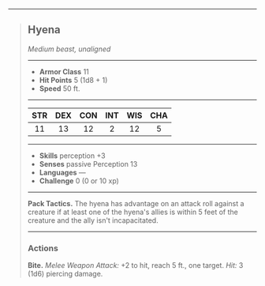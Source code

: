 ***
> ## Hyena
> *Medium beast, unaligned*
> 
> ***
> 
> - **Armor Class** 11
> - **Hit Points** 5 (1d8 + 1)
> - **Speed** 50 ft.
> 
> ***
> 
> |STR|DEX|CON|INT|WIS|CHA|
> |:---:|:---:|:---:|:---:|:---:|:---:|
> |11|13|12|2|12|5|
> 
> ***
> 
> - **Skills** perception +3
> - **Senses** passive Perception 13
> - **Languages** —
> - **Challenge** 0 (0 or 10 xp)
> 
> ***
> 
> **Pack Tactics.** The hyena has advantage on an attack roll against a creature if at least one of the hyena's allies is within 5 feet of the creature and the ally isn't incapacitated.
> 
> ***
> 
> ### Actions
> **Bite.** *Melee Weapon Attack:* +2 to hit, reach 5 ft., one target. *Hit:* 3 (1d6) piercing damage.